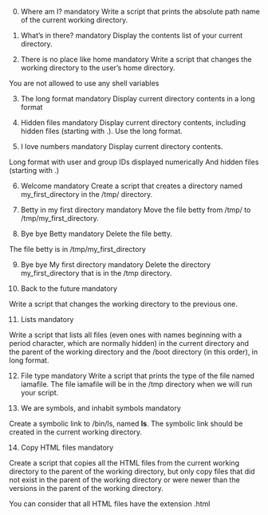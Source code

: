 0. Where am I?
mandatory
Write a script that prints the absolute path name of the current working directory.

1. What’s in there?
mandatory
Display the contents list of your current directory.

2. There is no place like home
mandatory
Write a script that changes the working directory to the user’s home directory.

You are not allowed to use any shell variables

3. The long format
mandatory
Display current directory contents in a long format

4. Hidden files
mandatory
Display current directory contents, including hidden files (starting with .). Use the long format.

5. I love numbers
mandatory
Display current directory contents.

Long format
with user and group IDs displayed numerically
And hidden files (starting with .)

6. Welcome
mandatory
Create a script that creates a directory named my_first_directory in the /tmp/ directory.


7. Betty in my first directory
mandatory
Move the file betty from /tmp/ to /tmp/my_first_directory.


8. Bye bye Betty
mandatory
Delete the file betty.

The file betty is in /tmp/my_first_directory


9. Bye bye My first directory
mandatory
Delete the directory my_first_directory that is in the /tmp directory.

    
10. Back to the future
mandatory

Write a script that changes the working directory to the previous one.

    
11. Lists
mandatory

Write a script that lists all files (even ones with names beginning with a period character, which are normally hidden) in the current directory and the parent of the working directory and the /boot directory (in this order), in long format.


12. File type
mandatory
Write a script that prints the type of the file named iamafile. The file iamafile will be in the /tmp directory when we will run your script.

    
13. We are symbols, and inhabit symbols
mandatory

Create a symbolic link to /bin/ls, named __ls__. The symbolic link should be created in the current working directory.

    
14. Copy HTML files
mandatory

Create a script that copies all the HTML files from the current working directory to the parent of the working directory, but only copy files that did not exist in the parent of the working directory or were newer than the versions in the parent of the working directory.

You can consider that all HTML files have the extension .html
